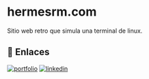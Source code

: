 # hermesrm.com

Sitio web retro que simula una terminal de linux.



## 🔗 Enlaces
[![portfolio](https://img.shields.io/badge/my_portfolio-000?style=for-the-badge&logo=ko-fi&logoColor=white)](https://hermesrm.com/)
[![linkedin](https://img.shields.io/badge/linkedin-0A66C2?style=for-the-badge&logo=linkedin&logoColor=white)](https://www.linkedin.com/in/hermesrm/)